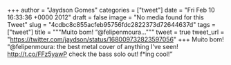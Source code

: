 
+++
author = "Jaydson Gomes"
categories = ["tweet"]
date = "Fri Feb 10 16:33:36 +0000 2012"
draft = false
image = "No media found for this Tweet"
slug = "4cdbc8c855acfeb95756fdc2822373d72644637d"
tags = ["tweet"]
title = """Muito bom! “@felipenmoura..."""
tweet = true
tweet_url = "https://twitter.com/jaydson/status/168009732823597056"
+++
Muito bom! “@felipenmoura: the best metal cover of anything I've seen! http://t.co/FFz5yawP check the bass solo out! f*ing cool!”
